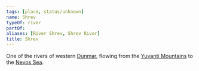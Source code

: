 ```yaml
---
tags: [place, status/unknown]
name: Shrev
typeOf: river
partOf:
aliases: [River Shrev, Shrev River]
title: Shrev
---
```



One of the rivers of western [Dunmar](<../realms/dunmar/dunmar.md>), flowing from the [Yuvanti Mountains](<../yuvanti-mountains.md>) to the [Nevos Sea](<../../west-coast/nevos-sea.md>).

